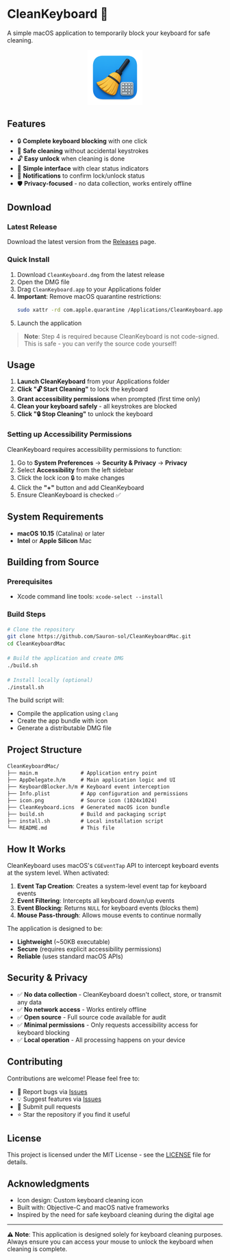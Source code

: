 # CleanKeyboard 🧹

A simple macOS application to temporarily block your keyboard for safe cleaning.

<p align="center">
  <img src="icon.png" alt="CleanKeyboard Icon" width="128" height="128">
</p>

## Features

- 🔒 **Complete keyboard blocking** with one click
- 🧹 **Safe cleaning** without accidental keystrokes
- 🔓 **Easy unlock** when cleaning is done
- 📱 **Simple interface** with clear status indicators
- 🔔 **Notifications** to confirm lock/unlock status
- 🛡️ **Privacy-focused** - no data collection, works entirely offline

## Download

### Latest Release
Download the latest version from the [Releases](https://github.com/Sauron-sol/CleanKeyboardMac/releases) page.

### Quick Install
1. Download `CleanKeyboard.dmg` from the latest release
2. Open the DMG file
3. Drag `CleanKeyboard.app` to your Applications folder
4. **Important**: Remove macOS quarantine restrictions:
   ```bash
   sudo xattr -rd com.apple.quarantine /Applications/CleanKeyboard.app
   ```
5. Launch the application

> **Note**: Step 4 is required because CleanKeyboard is not code-signed. This is safe - you can verify the source code yourself!

## Usage

1. **Launch CleanKeyboard** from your Applications folder
2. **Click "🔓 Start Cleaning"** to lock the keyboard
3. **Grant accessibility permissions** when prompted (first time only)
4. **Clean your keyboard safely** - all keystrokes are blocked
5. **Click "🔒 Stop Cleaning"** to unlock the keyboard

### Setting up Accessibility Permissions

CleanKeyboard requires accessibility permissions to function:

1. Go to **System Preferences** → **Security & Privacy** → **Privacy**
2. Select **Accessibility** from the left sidebar
3. Click the lock icon 🔒 to make changes
4. Click the **"+"** button and add CleanKeyboard
5. Ensure CleanKeyboard is checked ✅

## System Requirements

- **macOS 10.15** (Catalina) or later
- **Intel** or **Apple Silicon** Mac

## Building from Source

### Prerequisites
- Xcode command line tools: `xcode-select --install`

### Build Steps
```bash
# Clone the repository
git clone https://github.com/Sauron-sol/CleanKeyboardMac.git
cd CleanKeyboardMac

# Build the application and create DMG
./build.sh

# Install locally (optional)
./install.sh
```

The build script will:
- Compile the application using `clang`
- Create the app bundle with icon
- Generate a distributable DMG file

## Project Structure

```
CleanKeyboardMac/
├── main.m              # Application entry point
├── AppDelegate.h/m     # Main application logic and UI
├── KeyboardBlocker.h/m # Keyboard event interception
├── Info.plist          # App configuration and permissions
├── icon.png            # Source icon (1024x1024)
├── CleanKeyboard.icns  # Generated macOS icon bundle
├── build.sh            # Build and packaging script
├── install.sh          # Local installation script
└── README.md           # This file
```

## How It Works

CleanKeyboard uses macOS's `CGEventTap` API to intercept keyboard events at the system level. When activated:

1. **Event Tap Creation**: Creates a system-level event tap for keyboard events
2. **Event Filtering**: Intercepts all keyboard down/up events
3. **Event Blocking**: Returns `NULL` for keyboard events (blocks them)
4. **Mouse Pass-through**: Allows mouse events to continue normally

The application is designed to be:
- **Lightweight** (~50KB executable)
- **Secure** (requires explicit accessibility permissions)
- **Reliable** (uses standard macOS APIs)

## Security & Privacy

- ✅ **No data collection** - CleanKeyboard doesn't collect, store, or transmit any data
- ✅ **No network access** - Works entirely offline
- ✅ **Open source** - Full source code available for audit
- ✅ **Minimal permissions** - Only requests accessibility access for keyboard blocking
- ✅ **Local operation** - All processing happens on your device

## Contributing

Contributions are welcome! Please feel free to:
- 🐛 Report bugs via [Issues](https://github.com/Sauron-sol/CleanKeyboardMac/issues)
- 💡 Suggest features via [Issues](https://github.com/Sauron-sol/CleanKeyboardMac/issues)  
- 🔧 Submit pull requests
- ⭐ Star the repository if you find it useful

## License

This project is licensed under the MIT License - see the [LICENSE](LICENSE) file for details.

## Acknowledgments

- Icon design: Custom keyboard cleaning icon
- Built with: Objective-C and macOS native frameworks
- Inspired by the need for safe keyboard cleaning during the digital age

---

**⚠️ Note**: This application is designed solely for keyboard cleaning purposes. Always ensure you can access your mouse to unlock the keyboard when cleaning is complete.